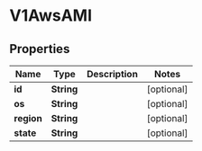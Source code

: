 # V1AwsAMI

## Properties
Name | Type | Description | Notes
------------ | ------------- | ------------- | -------------
**id** | **String** |  |  [optional]
**os** | **String** |  |  [optional]
**region** | **String** |  |  [optional]
**state** | **String** |  |  [optional]
